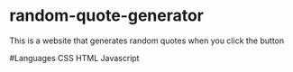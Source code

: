 # random-quote-generator
This is a website that generates random quotes when you click the button

#Languages 
CSS
HTML 
Javascript 
